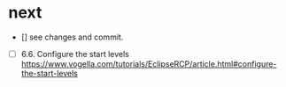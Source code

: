 # next
- [] see changes and commit.
- [ ] 6.6. Configure the start levels
    https://www.vogella.com/tutorials/EclipseRCP/article.html#configure-the-start-levels


